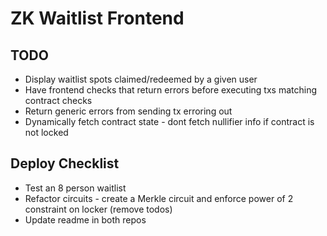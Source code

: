 # ZK Waitlist Frontend

## TODO
- Display waitlist spots claimed/redeemed by a given user
- Have frontend checks that return errors before executing txs matching contract checks
- Return generic errors from sending tx erroring out
- Dynamically fetch contract state - dont fetch nullifier info if contract is not locked

## Deploy Checklist
- Test an 8 person waitlist
- Refactor circuits - create a Merkle circuit and enforce power of 2 constraint on locker (remove todos)
- Update readme in both repos